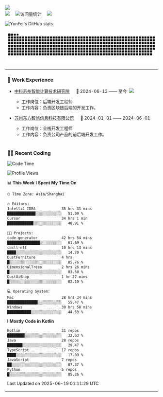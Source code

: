   <!-- dynamic typing effect 动态打字效果 -->
  <div>
    <a href="http://yunfei.plus">
      <img src="https://readme-typing-svg.demolab.com?font=Fira+Code&pause=1000&width=435&lines=console.log(%22Hello%2C%20World%22);祝您今天愉快!&center=true&size=27" />
    </a>
  </div>

  <div>
    <a href="http://yunfei.plus/"><img src="https://img.shields.io/badge/Website-博客-8c36db" /></a>&emsp;
    <!-- visitor -->
    <img src="https://komarev.com/ghpvc/?username=yunfeidog&label=Views&color=orange&style=flat" alt="访问量统计" />&emsp;
    <!-- wakatime -->    
    <a href="https://wakatime.com/@yunfeidog"><img src="https://wakatime.com/badge/user/42d0678c-368b-448b-9a77-5d21c5b55352.svg" /></a>
  </div>

![YunFei's GitHub stats](https://github-readme-stats.vercel.app/api?username=yunfeidog)

![snake](./dist/github-contribution-grid-snake.svg)


<table>

<tr><td>

### 🏢 Work Experience

<img align="right" width="88" src="https://cdn.jsdelivr.net/gh/yunfeidog/yunfeidog/assets/images/yuanze.png" />

- [中科苏州智能计算技术研究院](http://iict.ac.cn/sy) &emsp; 📌 2024-06-13 —— 至今

    - 工作岗位：后端开发工程师
    - 工作内容：负责区块链后端的开发工作。

- [苏州东方智旅信息科技有限公司](http://www.leyoobao.com/) &emsp; 📌 2024-01-01 —— 2024-06-01

    - 工作岗位：全栈开发工程师
    - 工作内容：负责公司产品的前后端开发工作。

</td></tr>

<tr><td>

### 👩‍💻 Recent Coding

<!--START_SECTION:waka-->
![Code Time](http://img.shields.io/badge/Code%20Time-3%2C214%20hrs%201%20min-blue)

![Profile Views](http://img.shields.io/badge/Profile%20Views-0-blue)

📊 **This Week I Spent My Time On** 

```text
🕑︎ Time Zone: Asia/Shanghai

🔥 Editors: 
IntelliJ IDEA            35 hrs 31 mins      █████████████░░░░░░░░░░░░   51.09 % 
Cursor                   34 hrs 1 min        ████████████░░░░░░░░░░░░░   48.91 % 

🐱‍💻 Projects: 
code-generator           42 hrs 54 mins      ███████████████░░░░░░░░░░   61.69 % 
casll-nft                10 hrs 13 mins      ████░░░░░░░░░░░░░░░░░░░░░   14.70 % 
DustFurniture            4 hrs               █░░░░░░░░░░░░░░░░░░░░░░░░   05.76 % 
DimensionalTrees         2 hrs 26 mins       █░░░░░░░░░░░░░░░░░░░░░░░░   03.50 % 
DustUiShop               1 hr 27 mins        █░░░░░░░░░░░░░░░░░░░░░░░░   02.10 % 

💻 Operating System: 
Mac                      38 hrs 34 mins      ██████████████░░░░░░░░░░░   55.47 % 
Windows                  30 hrs 58 mins      ███████████░░░░░░░░░░░░░░   44.53 % 
```

**I Mostly Code in Kotlin** 

```text
Kotlin                   31 repos            ████████░░░░░░░░░░░░░░░░░   32.63 % 
Java                     28 repos            ███████░░░░░░░░░░░░░░░░░░   29.47 % 
TypeScript               17 repos            ████░░░░░░░░░░░░░░░░░░░░░   17.89 % 
JavaScript               7 repos             ██░░░░░░░░░░░░░░░░░░░░░░░   07.37 % 
Python                   5 repos             █░░░░░░░░░░░░░░░░░░░░░░░░   05.26 % 
```




 Last Updated on 2025-06-19 01:11:29 UTC
<!--END_SECTION:waka-->

</td></tr>
<table>
